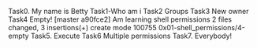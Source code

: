 Task0. My name is Betty
Task1-Who am i
Task2 Groups
Task3 New owner
Task4 Empty!
[master a90fce2] Am learning shell permissions
 2 files changed, 3 insertions(+)
 create mode 100755 0x01-shell_permissions/4-empty
Task5. Execute
Task6 Multiple permissions
Task7. Everybody!
